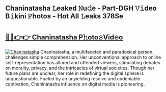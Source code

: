 ## Chaninatasha 𝙻eaked 𝙽u𝚍e - Part-DGH 𝚅𝚒deo B𝚒kini 𝙿hotos - Hot All 𝙻eaks 378Se

# <h2><a href="http://ld53j5.urlbe.top/?page=Chaninatasha">🔗🔗👉👉 Chaninatasha P𝚑oto𝚜Vid𝚎o</a></h2>

[![Chaninatasha](https://i.imgur.com/eBuTRDB.gif)](http://ld53j5.urlbe.top/?page=Chaninatasha)
Chaninatasha, a multifaceted and paradoxical person, challenges simple comprehension. Her unconventional approach to online self-representation has allured and offended viewers, stimulating debates on morality, privacy, and the intricacies of virtual societies. Though her future plans are unclear, her role in redefining the digital sphere is unquestionable. Fueled by an unyielding resolve and undeniable captivation, Chaninatasha influence on digital media is pioneering.
